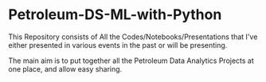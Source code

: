 # Petroleum-DS-ML-with-Python

This Repository consists of All the Codes/Notebooks/Presentations that I've either presented in various events in the past or will be presenting. 

The main aim is to put together all the Petroleum Data Analytics Projects at one place, and allow easy sharing. 
